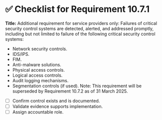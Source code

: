 # ✅ Checklist for Requirement 10.7.1

**Title:** Additional requirement for service providers only: Failures of critical security control systems are detected, alerted, and addressed promptly, including but not limited to failure of the following critical security control systems:
- Network security controls. 
- IDS/IPS. 
- FIM. 
- Anti-malware solutions. 
- Physical access controls. 
- Logical access controls. 
- Audit logging mechanisms. 
- Segmentation controls (if used). Note: This requirement will be superseded by Requirement 10.7.2 as of 31 March 2025.

- [ ] Confirm control exists and is documented.
- [ ] Validate evidence supports implementation.
- [ ] Assign accountable role.
